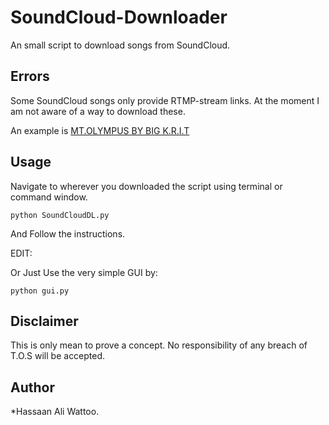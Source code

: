 SoundCloud-Downloader
=====================

An small script to download songs from SoundCloud.

Errors
----------------------
Some SoundCloud songs only provide RTMP-stream links. At the moment I am not aware of a way to download these.

An example is  [MT.OLYMPUS BY BIG K.R.I.T](https://soundcloud.com/bigkrit/mt-olympus)

Usage
-------------------
Navigate to wherever you downloaded the script using terminal or command window.

```python SoundCloudDL.py```

And Follow the instructions.

EDIT:

Or Just Use the very simple GUI by:

```python gui.py```


Disclaimer
-----------

This is only mean to prove a concept. No responsibility of any breach of T.O.S will be accepted.


Author
----------------
*Hassaan Ali Wattoo.
